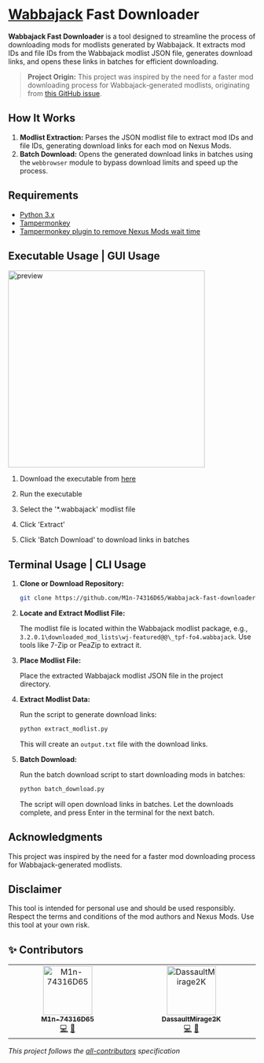 # [Wabbajack](https://www.wabbajack.org) Fast Downloader

**Wabbajack Fast Downloader** is a tool designed to streamline the process of downloading mods for modlists generated by Wabbajack. It extracts mod IDs and file IDs from the Wabbajack modlist JSON file, generates download links, and opens these links in batches for efficient downloading.

> **Project Origin:** This project was inspired by the need for a faster mod downloading process for Wabbajack-generated modlists, originating from [this GitHub issue](https://github.com/parsiad/nexus-autodl/issues/17).

## How It Works

1. **Modlist Extraction:** Parses the JSON modlist file to extract mod IDs and file IDs, generating download links for each mod on Nexus Mods.
2. **Batch Download:** Opens the generated download links in batches using the `webbrowser` module to bypass download limits and speed up the process.


## Requirements

- [Python 3.x](https://www.python.org)
- [Tampermonkey](https://www.tampermonkey.net)
- [Tampermonkey plugin to remove Nexus Mods wait time](https://greasyfork.org/en/scripts/394039-nexus-no-wait)

## Executable Usage | GUI Usage

<img src="https://github.com/user-attachments/assets/63f5b001-f40c-4ae4-81cc-452176a4e5cb" width="400" alt="preview">

1. Download the executable from [here](https://github.com/M1n-74316D65/Wabbajack-fast-downloader/releases)

2. Run the executable

3. Select the '*.wabbajack' modlist file

4. Click 'Extract'

5. Click 'Batch Download' to download links in batches

## Terminal Usage | CLI Usage

1. **Clone or Download Repository:**

   ```bash
   git clone https://github.com/M1n-74316D65/Wabbajack-fast-downloader.git
   ```

2. **Locate and Extract Modlist File:**

   The modlist file is located within the Wabbajack modlist package, e.g., `3.2.0.1\downloaded_mod_lists\wj-featured@@\_tpf-fo4.wabbajack`. Use tools like 7-Zip or PeaZip to extract it.

3. **Place Modlist File:**

   Place the extracted Wabbajack modlist JSON file in the project directory.

4. **Extract Modlist Data:**

   Run the script to generate download links:

   ```bash
   python extract_modlist.py
   ```

   This will create an `output.txt` file with the download links.

5. **Batch Download:**

   Run the batch download script to start downloading mods in batches:

   ```bash
   python batch_download.py
   ```

   The script will open download links in batches. Let the downloads complete, and press Enter in the terminal for the next batch.

## Acknowledgments

This project was inspired by the need for a faster mod downloading process for Wabbajack-generated modlists.

## Disclaimer

This tool is intended for personal use and should be used responsibly. Respect the terms and conditions of the mod authors and Nexus Mods. Use this tool at your own risk.

## ✨ Contributors

<table>
  <tbody>
    <tr>
      <td align="center" valign="top" width="14.28%">
        <a href="https://github.com/M1n-74316D65">
          <img src="https://avatars.githubusercontent.com/M1n-74316D65" width="100px;" alt="M1n-74316D65"/>
          <br />
          <sub><b>M1n-74316D65</b></sub>
        </a>
        <br />
        <a href="https://github.com/M1n-74316D65/Wabbajack-fast-downloader/commits?author=M1n-74316D65" title="Code">💻</a>
        <a href="https://github.com/M1n-74316D65/Wabbajack-fast-downloader/commits?author=M1n-74316D65" title="Documentation">📖</a>
      </td>
      <td align="center" valign="top" width="14.28%">
        <a href="https://github.com/DassaultMirage2K">
          <img src="https://avatars.githubusercontent.com/DassaultMirage2K" width="100px;" alt="DassaultMirage2K"/>
          <br />
          <sub><b>DassaultMirage2K</b></sub>
        </a>
        <br />
        <a href="https://github.com/M1n-74316D65/Wabbajack-fast-downloader/commits?author=DassaultMirage2K" title="Code">💻</a>
        <a href="https://github.com/M1n-74316D65/Wabbajack-fast-downloader/commits?author=DassaultMirage2K" title="Documentation">📖</a>
      </td>
    </tr>
  </tbody>
</table>

<!-- ALL-CONTRIBUTORS-LIST:START - Do not remove or modify this section -->
<!-- prettier-ignore-start -->
<!-- markdownlint-disable -->
<!-- markdownlint-enable -->
<!-- prettier-ignore-end -->
<!-- ALL-CONTRIBUTORS-LIST:END -->

*This project follows the [all-contributors](https://allcontributors.org) specification*